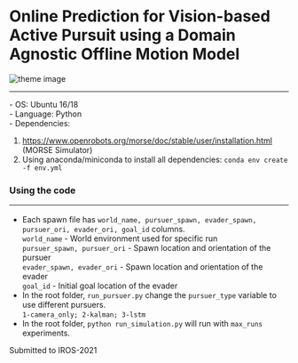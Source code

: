 # Online Prediction for Vision-based Active Pursuit using a Domain Agnostic Offline Motion Model 

![theme image](https://github.com/sumedhgodbole/portfolio/blob/master/images/introduction_overview.png)

<hr>
- OS: Ubuntu 16/18 <br/>
- Language: Python <br/>
- Dependencies: <br/>  

1) https://www.openrobots.org/morse/doc/stable/user/installation.html (MORSE Simulator) <br/>
2) Using anaconda/miniconda to install all dependencies: `conda env create -f env.yml` <br/>

### Using the code <hr>
- Each spawn file has `world_name, pursuer_spawn, evader_spawn, pursuer_ori, evader_ori, goal_id` columns. <br/>
`world_name` - World environment used for specific run <br/>
`pursuer_spawn, pursuer_ori` - Spawn location and orientation of the pursuer <br/>
`evader_spawn, evader_ori` - Spawn location and orientation of the evader <br/>
`goal_id` - Initial goal location of the evader <br/>
- In the root folder, `run_pursuer.py` change the `pursuer_type` variable to use different pursuers. <br/>
   `1-camera_only; 2-kalman; 3-lstm`
- In the root folder, `python run_simulation.py` will run with `max_runs` experiments.


Submitted to IROS-2021
